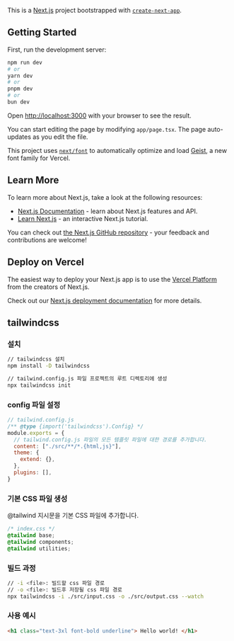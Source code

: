 This is a [Next.js](https://nextjs.org) project bootstrapped with [`create-next-app`](https://nextjs.org/docs/app/api-reference/cli/create-next-app).

## Getting Started

First, run the development server:

```bash
npm run dev
# or
yarn dev
# or
pnpm dev
# or
bun dev
```

Open [http://localhost:3000](http://localhost:3000) with your browser to see the result.

You can start editing the page by modifying `app/page.tsx`. The page auto-updates as you edit the file.

This project uses [`next/font`](https://nextjs.org/docs/app/building-your-application/optimizing/fonts) to automatically optimize and load [Geist](https://vercel.com/font), a new font family for Vercel.

## Learn More

To learn more about Next.js, take a look at the following resources:

- [Next.js Documentation](https://nextjs.org/docs) - learn about Next.js features and API.
- [Learn Next.js](https://nextjs.org/learn) - an interactive Next.js tutorial.

You can check out [the Next.js GitHub repository](https://github.com/vercel/next.js) - your feedback and contributions are welcome!

## Deploy on Vercel

The easiest way to deploy your Next.js app is to use the [Vercel Platform](https://vercel.com/new?utm_medium=default-template&filter=next.js&utm_source=create-next-app&utm_campaign=create-next-app-readme) from the creators of Next.js.

Check out our [Next.js deployment documentation](https://nextjs.org/docs/app/building-your-application/deploying) for more details.


## tailwindcss

### 설치
```bash
// tailwindcss 설치
npm install -D tailwindcss

// tailwind.config.js 파일 프로젝트의 루트 디렉토리에 생성
npx tailwindcss init
```

### config 파일 설정

```js 
// tailwind.config.js
/** @type {import('tailwindcss').Config} */
module.exports = {
  // tailwind.config.js 파일의 모든 템플릿 파일에 대한 경로를 추가합니다.
  content: ["./src/**/*.{html,js}"],
  theme: {
    extend: {},
  },
  plugins: [],
}
```


### 기본 CSS 파일 생성
@tailwind 지시문을 기본 CSS 파일에 추가합니다.
```css
/* index.css */
@tailwind base;
@tailwind components;
@tailwind utilities;
```

### 빌드 과정
 
```bash
// -i <file>: 빌드할 css 파일 경로
// -o <file>: 빌드후 저장될 css 파일 경로
npx tailwindcss -i ./src/input.css -o ./src/output.css --watch
```



### 사용 예시
 
```html
<h1 class="text-3xl font-bold underline"> Hello world! </h1>
```